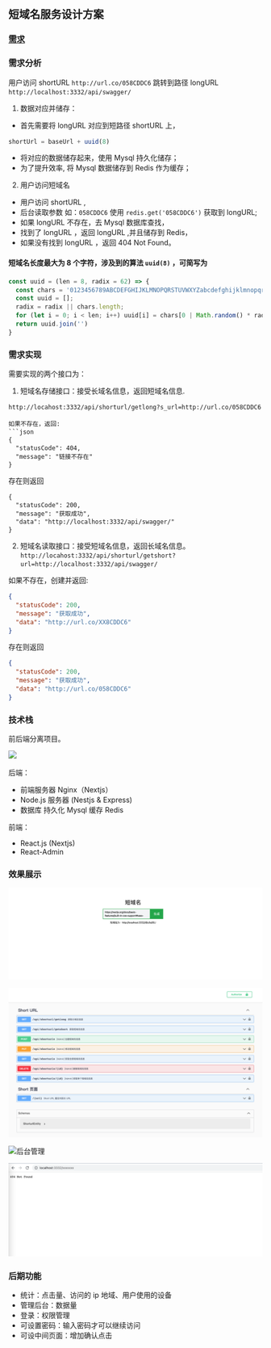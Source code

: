 ## 短域名服务设计方案

### [需求](./README.md)

### 需求分析

用户访问 shortURL `http://url.co/058CDDC6` 跳转到路径  longURL `http://localhost:3332/api/swagger/`

1. 数据对应并储存：

- 首先需要将 longURL 对应到短路径 shortURL 上，

```js
shortUrl = baseUrl + uuid(8)
```

- 将对应的数据储存起来，使用 Mysql 持久化储存；
- 为了提升效率, 将 Mysql 数据储存到 Redis 作为缓存；

2. 用户访问短域名

- 用户访问 shortURL ,
- 后台读取参数 如：`058CDDC6` 使用 `redis.get('058CDDC6')` 获取到 longURL;
- 如果 longURL 不存在，去 Mysql 数据库查找，
- 找到了 longURL ，返回 longURL ,并且储存到 Redis，
- 如果没有找到 longURL ，返回 404 Not Found。

#### 短域名长度最大为 8 个字符，涉及到的算法 `uuid(8)` ，可简写为

```js
const uuid = (len = 8, radix = 62) => {
  const chars = '0123456789ABCDEFGHIJKLMNOPQRSTUVWXYZabcdefghijklmnopqrstuvwxyz'.split('');
  const uuid = [];
  radix = radix || chars.length;
  for (let i = 0; i < len; i++) uuid[i] = chars[0 | Math.random() * radix];
  return uuid.join('')
}
```

### 需求实现

需要实现的两个接口为：

1. 短域名存储接口：接受长域名信息，返回短域名信息.

```
http://locahost:3332/api/shorturl/getlong?s_url=http://url.co/058CDDC6

如果不存在，返回:
```json
{
  "statusCode": 404,
  "message": "链接不存在"
}
```

存在则返回

```
{
  "statusCode": 200,
  "message": "获取成功",
  "data": "http://localhost:3332/api/swagger/"
}
```

2. 短域名读取接口：接受短域名信息，返回长域名信息。
   `http://locahost:3332/api/shorturl/getshort?url=http://localhost:3332/api/swagger/`

如果不存在，创建并返回:

```json
{
  "statusCode": 200,
  "message": "获取成功",
  "data": "http://url.co/XX8CDDC6"
}
```

存在则返回

```json
{
  "statusCode": 200,
  "message": "获取成功",
  "data": "http://url.co/058CDDC6"
}
```

### 技术栈

前后端分离项目。

![](../assets/coding.png)

后端：

- 前端服务器 Nginx（Nextjs）
- Node.js 服务器 (Nestjs & Express)
- 数据库
  持久化 Mysql
  缓存 Redis

前端：

- React.js (Nextjs)
- React-Admin

### 效果展示

![官网服务](./assets/short-url.png)

![API 接口](./assets/fullstack_swagger.png)

![后台管理](./assets/short-admin.png)

![404页面](./assets/404.png)

### 后期功能

- 统计：点击量、访问的 ip 地域、用户使用的设备
- 管理后台：数据量
- 登录：权限管理
- 可设置密码：输入密码才可以继续访问
- 可设中间页面：增加确认点击
